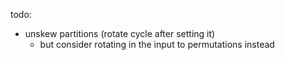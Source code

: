 todo:
- unskew partitions (rotate cycle after setting it)
  - but consider rotating in the input to permutations instead
